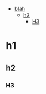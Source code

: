 <!-- TOC -->
- [blah](#h1)
  - [h2](#h2)
    - [H3](#h3)

<!-- TOC END -->

<!-- TOC:display:blah -->
# h1
## h2
### H3
